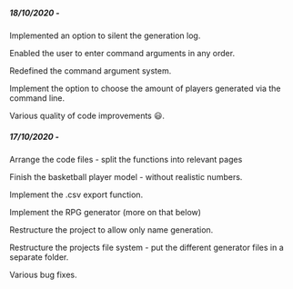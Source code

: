 ##### 18/10/2020 -

Implemented an option to silent the generation log.

Enabled the user to enter command arguments in any order.

Redefined the command argument system.

Implement the option to choose the amount of players generated via the command line.

Various quality of code improvements :smiley:.



##### 17/10/2020 -

Arrange the code files - split the functions into relevant pages

Finish the basketball player model - without realistic numbers.

Implement the .csv export function.

Implement the RPG generator (more on that below)

Restructure the project to allow only name generation.

Restructure the projects file system - put the different generator files in a separate folder.

Various bug fixes.